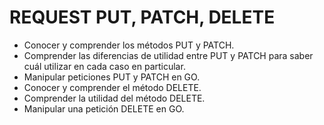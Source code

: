 # REQUEST PUT, PATCH, DELETE

* Conocer y comprender los métodos PUT y PATCH.
* Comprender las diferencias de utilidad entre PUT y PATCH para saber cuál utilizar en cada caso en particular.
* Manipular peticiones PUT y PATCH en GO.
* Conocer y comprender el método DELETE.
* Comprender la utilidad del método DELETE.
* Manipular una petición DELETE en GO.
